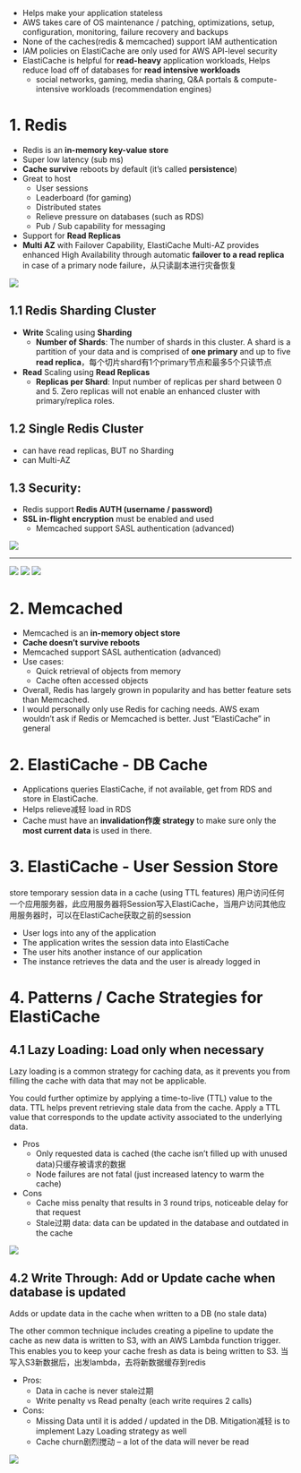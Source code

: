 - Helps make your application stateless
- AWS takes care of OS maintenance / patching, optimizations, setup, configuration, monitoring, failure recovery and backups
- None of the caches(redis & memcached) support IAM authentication
- IAM policies on ElastiCache are only used for AWS API-level security
- ElastiCache is helpful for **read-heavy** application workloads, Helps reduce load off of databases for **read intensive workloads**
  - social networks, gaming, media sharing, Q&A portals & compute-intensive workloads (recommendation engines)

# 1. Redis
- Redis is an **in-memory key-value store**
- Super low latency (sub ms)
- **Cache survive** reboots by default (it’s called **persistence**)
- Great to host
  - User sessions
  - Leaderboard (for gaming)
  - Distributed states
  - Relieve pressure on databases (such as RDS)
  - Pub / Sub capability for messaging
- Support for **Read Replicas**
- **Multi AZ** with Failover Capability, ElastiCache Multi-AZ provides enhanced High Availability through automatic **failover to a read replica** in case of a primary node failure，从只读副本进行灾备恢复

![](https://docs.aws.amazon.com/AmazonElastiCache/latest/red-ug/images/ElastiCacheClusters-CSN-RedisShards.png)

## 1.1 Redis Sharding Cluster
- **Write** Scaling using **Sharding**
  - **Number of Shards**: The number of shards in this cluster. A shard is a partition of your data and is comprised of **one primary** and up to five **read replica**，每个切片shard有1个primary节点和最多5个只读节点
- **Read** Scaling using **Read Replicas**
  - **Replicas per Shard**: Input number of replicas per shard between 0 and 5. Zero replicas will not enable an enhanced cluster with primary/replica roles.


## 1.2 Single Redis Cluster
- can have read replicas, BUT no Sharding
- can Multi-AZ


## 1.3 Security:
- Redis support **Redis AUTH (username / password)**
- **SSL in-flight encryption** must be enabled and used
  - Memcached support SASL authentication (advanced)

![](https://i.loli.net/2019/08/21/IiNJsvkqc1nyFw3.png)

-----

![](https://i.loli.net/2019/08/21/DKhp5xcm6najiZF.png)
![](https://i.loli.net/2019/08/21/MeBCazhWyx9tP1r.png)
![](https://i.loli.net/2019/08/21/gYrXkC953jxs6O8.png)

# 2. Memcached 
- Memcached is an **in-memory object store**
- **Cache doesn’t survive reboots**
- Memcached support SASL authentication (advanced)
- Use cases:
  - Quick retrieval of objects from memory
  - Cache often accessed objects
- Overall, Redis has largely grown in popularity and has better feature sets than Memcached.
- I would personally only use Redis for caching needs. AWS exam wouldn’t ask if Redis or Memcached is better. Just “ElastiCache” in general



# 2. ElastiCache - DB Cache
- Applications queries ElastiCache, if not available, get from RDS and store in ElastiCache.
- Helps relieve减轻 load in RDS
- Cache must have an **invalidation作废 strategy** to make sure only the **most current data** is used in there.


# 3. ElastiCache - User Session Store
store temporary session data in a cache (using TTL features)
用户访问任何一个应用服务器，此应用服务器将Session写入ElastiCache，当用户访问其他应用服务器时，可以在ElastiCache获取之前的session
- User logs into any of the application
- The application writes the session data into ElastiCache
- The user hits another instance of our application
- The instance retrieves the data and the user is already logged in

# 4. Patterns / Cache Strategies for ElastiCache
## 4.1 Lazy Loading: Load only when necessary
Lazy loading is a common strategy for caching data, as it prevents you from filling the cache with data that may not be applicable. 

You could further optimize by applying a time-to-live (TTL) value to the data. TTL helps prevent retrieving stale data from the cache. Apply a TTL value that corresponds to the update activity associated to the underlying data.

- Pros
  - Only requested data is cached (the cache isn’t filled up with unused data)只缓存被请求的数据
  - Node failures are not fatal (just increased latency to warm the cache)
- Cons
  - Cache miss penalty that results in 3 round trips, noticeable delay for that request
  - Stale过期 data: data can be updated in the database and outdated in the cache

![](https://d2908q01vomqb2.cloudfront.net/e1822db470e60d090affd0956d743cb0e7cdf113/2019/03/26/S3_Lazy_Load_2-1024x404.png)

## 4.2 Write Through: Add or Update cache when database is updated
Adds or update data in the cache when written to a DB (no stale data)

The other common technique includes creating a pipeline to update the cache as new data is written to S3, with an AWS Lambda function trigger. This enables you to keep your cache fresh as data is being written to S3. 当写入S3新数据后，出发lambda，去将新数据缓存到redis

- Pros:
  - Data in cache is never stale过期
  - Write penalty vs Read penalty (each write requires 2 calls)
- Cons:
  - Missing Data until it is added / updated in the DB. Mitigation减轻 is to implement Lazy Loading strategy as well
  - Cache churn剧烈搅动 – a lot of the data will never be read

![](https://d2908q01vomqb2.cloudfront.net/e1822db470e60d090affd0956d743cb0e7cdf113/2019/03/22/write-through2.png)























